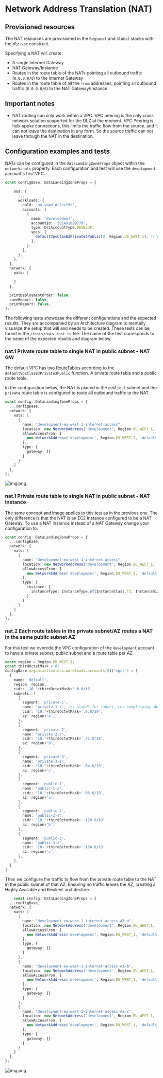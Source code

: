 # Network Address Translation (NAT)

## Provisioned resources

The NAT resources are provisioned in the `Regional` and `Global` stacks with the `dlz-vpc` construct. 

Specifying a NAT will create:
- A single Internet Gateway
- NAT Gateway/Instance
- Routes in the route table of the NATs pointing all outbound traffic (`0.0.0.0/0`) to the Internet Gateway
- Routes in the route table of all the `from` addresses, pointing all outbound traffic (`0.0.0.0/0`) to the 
  NAT Gateway/Instance

## Important notes

- NAT routing can only work within a VPC. VPC peering is the only cross network solution supported for the DLZ at the moment.
  VPC Peering is hub-spoke connections, this limits the traffic flow from the source, and it can not leave the 
  destination in any form. So the source traffic can not leave through the NAT in the destination.

## Configuration examples and tests

NATs can be configured in the `DataLandingZoneProps` object within the `network.nats`
property. Each configuration and test will use the `development` account's first VPC.

```ts
const configBase: DataLandingZoneProps = {
    ...
    ous: {
      ...
      workloads: {
        ouId: 'ou-vh4d-nc2zzf9z',
        accounts: [
          {
            name: 'development',
            accountId: '381491899779',
            type: DlzAccountType.DEVELOP,
            vpcs: [
              defaultVpcClasB3Private3Public(0, Region.US_EAST_1), // CIDR 10.0.0./19
            ],
          },
        ],
      },
    },
  },
  network: {
    nats: [
      
    ]
  },

  printDeploymentOrder: false,
  saveReport: false,
  printReport: false,
};
```

The following tests showcase the different configurations and the expected results. They are accompanied by an
Architecture diagram to mentally visualize the setup that will and needs to be created. These tests can be found in the
`/tests/nats.test.ts` file. The name of the test corresponds to the name of the expected results and diagram below.

### nat.1 Private route table to single NAT in public subnet - NAT GW

The default VPC has two RouteTables according to the `defaultVpcClasB3Private3Public` function. A private route table
and a public route table. 

In the configuration below, the NAT is placed in the `public-1` subnet and the `private` route table is configured to
route all outbound traffic to the NAT.

```ts
const config: DataLandingZoneProps = {
  ...configBase,
  network: {
    nats: [
      {
        name: "development-eu-west-1-internet-access",
        location: new NetworkAddress('development', Region.EU_WEST_1, 'default', 'public', 'public-1'),
        allowAccessFrom: [
          new NetworkAddress('development', Region.EU_WEST_1, 'default', 'private')
        ],
        type: {
          gateway: {}
        }
      }
    ]
  },
};
```

![img.png](nat_1.png)

### nat.1 Private route table to single NAT in public subnet - NAT Instance

The same concept and image applies to this test as in the previous one. The only difference is that the NAT is an
EC2 Instance configured to be a NAT Gateway. To use a NAT Instance instead of a NAT Gateway change your configuration
to: 

```ts
const config: DataLandingZoneProps = {
  ...configBase,
  network: {
    nats: [
      {
        name: "development-eu-west-1-internet-access",
        location: new NetworkAddress('development', Region.EU_WEST_1, 'default', 'public', 'public-1'),
        allowAccessFrom: [
          new NetworkAddress('development', Region.EU_WEST_1, 'default', 'private')
        ],
        type: {
          instance: {
            instanceType: InstanceType.of(InstanceClass.T3, InstanceSize.MICRO),
          }
        }
      }
    ]
  },
};
```


### nat.2 Each route tables in the private subnet/AZ routes a NAT in the same public subnet AZ

For this test we override the VPC configuration of the `development` account to have a private subnet, public subnet
and a route table per AZ.

```ts
const region = Region.EU_WEST_1;
const thirdOctetMask = 0;
configBase.organization.ous.workloads.accounts[0]["vpcs"] = [
  {
    name: 'default',
    region: region,
    cidr: '10.'+thirdOctetMask+'.0.0/16',
    subnets: [
      {
        segment: 'private-1',
        name: 'private-1-s', //s stands for subnet, coz complaining about name duplication
        cidr: '10.'+thirdOctetMask+'.0.0/19',
        az: region+'a',
      },
      {
        segment: 'private-2',
        name: 'private-2-s',
        cidr: '10.'+thirdOctetMask+'.32.0/19',
        az: region+'b',
      },
      {
        segment: 'private-3',
        name: 'private-3-s',
        cidr: '10.'+thirdOctetMask+'.64.0/19',
        az: region+'c',
      },
      {
        segment: 'public-1',
        name: 'public-1-s',
        cidr: '10.'+thirdOctetMask+'.96.0/19',
        az: region+'a',
      },
      {
        segment: 'public-2',
        name: 'public-2-s',
        cidr: '10.'+thirdOctetMask+'.128.0/19',
        az: region+'b',
      },
      {
        segment: 'public-3',
        name: 'public-3-s',
        cidr: '10.'+thirdOctetMask+'.160.0/19',
        az: region+'c',
      },
    ],
  }
]
```

Then we configure the traffic to flow from the private route table to the NAT in the public subnet of that AZ. Ensuring
no traffic leaves the AZ, creating a Highly Available and Resilient architecture.

```ts
    const config: DataLandingZoneProps = {
  ...configBase,
  network: {
    nats: [
      {
        name: "development-eu-west-1-internet-access-AZ-a",
        location: new NetworkAddress('development', Region.EU_WEST_1, 'default', 'public', 'public-1'),
        allowAccessFrom: [
          new NetworkAddress('development', Region.EU_WEST_1, 'default', 'private-1')
        ],
        type: {
          gateway: {}
        }
      },
      {
        name: "development-eu-west-1-internet-access-AZ-b",
        location: new NetworkAddress('development', Region.EU_WEST_1, 'default', 'public', 'public-2'),
        allowAccessFrom: [
          new NetworkAddress('development', Region.EU_WEST_1, 'default', 'private-2')
        ],
        type: {
          gateway: {}
        }
      },
      {
        name: "development-eu-west-1-internet-access-AZ-c",
        location: new NetworkAddress('development', Region.EU_WEST_1, 'default', 'public', 'public-3'),
        allowAccessFrom: [
          new NetworkAddress('development', Region.EU_WEST_1, 'default', 'private-3')
        ],
        type: {
          gateway: {}
        }
      }
    ]
  },
};
```

![img.png](nat_2.png)